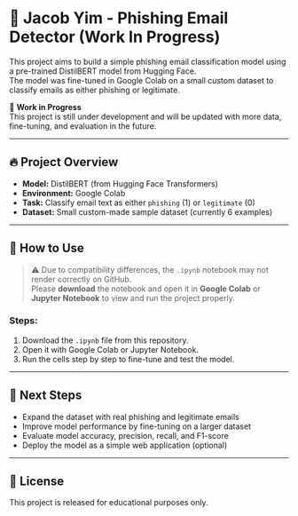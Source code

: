 # 📧 Jacob Yim - Phishing Email Detector (Work In Progress)

This project aims to build a simple phishing email classification model using a pre-trained DistilBERT model from Hugging Face.  
The model was fine-tuned in Google Colab on a small custom dataset to classify emails as either phishing or legitimate.

🚧 **Work in Progress**  
This project is still under development and will be updated with more data, fine-tuning, and evaluation in the future.

---

## 🔥 Project Overview

- **Model:** DistilBERT (from Hugging Face Transformers)
- **Environment:** Google Colab
- **Task:** Classify email text as either `phishing` (1) or `legitimate` (0)
- **Dataset:** Small custom-made sample dataset (currently 6 examples)

---

## 📂 How to Use

> ⚠️ Due to compatibility differences, the `.ipynb` notebook may not render correctly on GitHub.  
> Please **download** the notebook and open it in **Google Colab** or **Jupyter Notebook** to view and run the project properly.

### Steps:
1. Download the `.ipynb` file from this repository.
2. Open it with Google Colab or Jupyter Notebook.
3. Run the cells step by step to fine-tune and test the model.

---

## 🚀 Next Steps

- Expand the dataset with real phishing and legitimate emails
- Improve model performance by fine-tuning on a larger dataset
- Evaluate model accuracy, precision, recall, and F1-score
- Deploy the model as a simple web application (optional)

---

## 📜 License

This project is released for educational purposes only.

